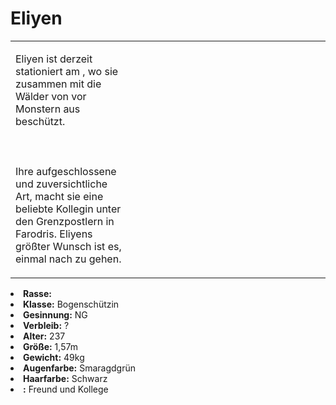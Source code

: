 # Eliyen

<primary-label ref="npc"/>

<secondary-label ref="faergria"/>

<secondary-label ref="farodris"/>

<secondary-label ref="farone"/>

<table>
<tr><td>
<p>
Eliyen ist derzeit stationiert am <a href="Thicket-of-Truth.md" anchor="indial-grenzposten"></a>, wo sie zusammen mit
<a href="Malon.md"></a> die Wälder von <a href="Farodris.md"></a> vor Monstern aus <a href="Inidal.md"></a> beschützt.
<br></br><br></br>
Ihre aufgeschlossene und zuversichtliche Art, macht sie eine beliebte Kollegin unter den Grenzpostlern in Farodris.
Eliyens größter Wunsch ist es, einmal nach <a href="Thicket-of-Truth.md" anchor="yerenas"></a> zu gehen.
</p>

</td><td width="300">
<!-- Edit here -->
<img src="eliyen.png" alt="" />
</td></tr>
</table>

<procedure title="Allgemeine Informationen">
<list columns="2">
<li><b>Rasse:</b> <a href="Folks.md" anchor="elfen"></a></li>
<li><b>Klasse:</b> Bogenschützin</li>
<li><b>Gesinnung:</b> NG</li>
<li><b>Verbleib:</b> ?</li>
</list>
</procedure>

<procedure title="Aussehen">
<list columns="3">
<li><b>Alter:</b> 237</li>
<li><b>Größe:</b> 1,57m</li>
<li><b>Gewicht:</b> 49kg</li>
<li><b>Augenfarbe:</b> Smaragdgrün</li>
<li><b>Haarfarbe:</b> Schwarz</li>
</list>
</procedure>

<procedure title="Beziehungen">
<list columns="2">
<li><b><a href="Malon.md"></a>:</b> Freund und Kollege</li>
</list>
</procedure>

<!--
## Notizen

- **Ziele:** 
- **Geheimnisse:** 
-->